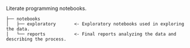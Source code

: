 Literate programming notebooks.

    ├── notebooks
    │   ├── exploratory       <- Exploratory notebooks used in exploring the data.
    │   └── reports           <- Final reports analyzing the data and describing the process.